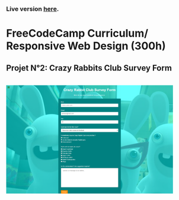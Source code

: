 ### Live version [here](https://virginiebouvarel.github.io/freecodecamp_curriculum/projet2_surveyForm/).

# FreeCodeCamp Curriculum/ Responsive Web Design (300h)
## Projet N°2: Crazy Rabbits Club Survey Form
<br>

<img alt="Design preview for this coding challenge" src="./src/preview.png" width="450"/>
